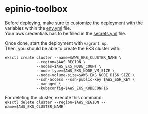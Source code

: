 # epinio-toolbox

Before deploying, make sure to customize the deployment with the variables within the [env.yml](./env.yml) file.</br>
Your aws credentials has to be filled in the [secrets.yml](secrets.yml) file.

Once done, start the deployment with `vagrant up`.</br>
Then, you should be able to create the EKS cluster with:

```
eksctl create cluster --name=$AWS_EKS_CLUSTER_NAME \
              --region=$AWS_REGION \
              --nodes=$AWS_EKS_NODE_COUNT \
              --node-type=$AWS_EKS_NODE_VM_SIZE \
              --node-volume-size=$AWS_EKS_NODE_DISK_SIZE \
              --ssh-access --ssh-public-key $AWS_SSH_KEY \
              --managed \
              --kubeconfig=$AWS_EKS_KUBECONFIG
```

For deleting the cluster, execute this command: </br>
`eksctl delete cluster --region=$AWS_REGION --name=$AWS_EKS_CLUSTER_NAME`
